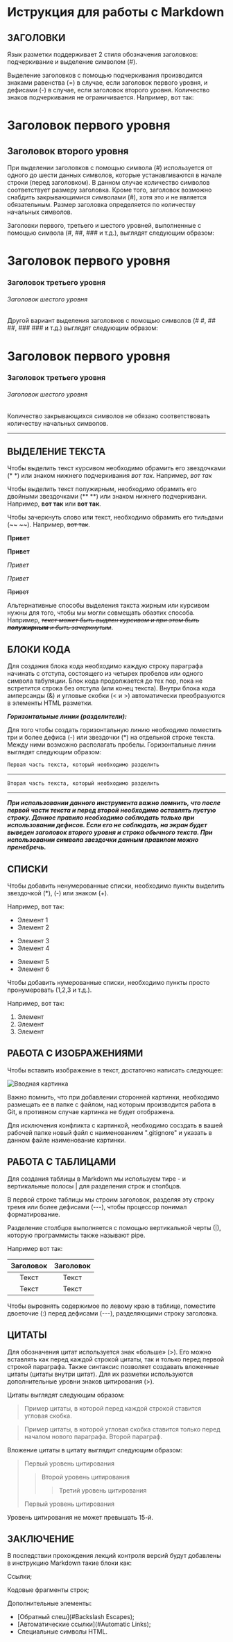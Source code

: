 # **Иструкция для работы с Markdown**

## **ЗАГОЛОВКИ**

Язык разметки поддерживает 2 стиля обозначения заголовков: подчеркивание и выделение символом (#). 

Выделение заголовков с помощью подчеркивания производится знаками равенства (=) в случае, если заголовок первого уровня, и дефисами (-) в случае, если заголовок второго уровня. Количество знаков подчеркивания не ограничивается.  Например, вот так:

Заголовок первого уровня
=======================
Заголовок второго уровня
-----------------------

 При выделении заголовков с помощью символа (#) используется от одного до шести данных символов, которые устанавливаются в начале строки (перед заголовком). В данном случае количество символов соответствует размеру заголовка. Кроме того, заголовок возможно снабдить закрывающимися символами (#), хотя это и не является обязательным.  Размер заголовка определяется по количеству начальных символов.

Заголовки первого, третьего и шестого уровней, выполненные с помощью символа (#, ##, ### и т.д.), выглядят следующим образом:

#  Заголовок первого уровня
### Заголовок третьего уровня
###### Заголовок шестого уровня

Другой вариант выделения заголовков с помощью символов (# #, ##  ##, ### ### и т.д.) выглядят следующим образом:

#  Заголовок первого уровня #
### Заголовок третьего уровня ###
###### Заголовок шестого уровня ######

 Количество закрывающихся символов не обязано соответствовать количеству начальных символов. 
 ___

## **ВЫДЕЛЕНИЕ ТЕКСТА**

Чтобы выделить текст курсивом необходимо обрамить его звездочками (* *) или знаком нижнего подчеркивания  _вот так_. Например, *вот так*

Чтобы выделить текст полужирным, необходимо обрамить его двойными звездочками (** **) или знаком нижнего подчеркивани. Например, **вот так** или __вот так__.

Чтобы зачеркнуть слово или текст, необходимо обрамить его тильдами (~~  ~~). Например, ~~вот так~~.

**Привет**

__Привет__

*Привет*

_Привет_

~~Привет~~

Альтернативные способы выделения такста жирным или курсивом нужны для того, чтобы мы могли совмещать обаэтих способа. Например, _~~текст может быть выдлен курсивом и при этом быть **полужирным** и быть зачеркнутым~~_.

## **БЛОКИ КОДА**

Для создания блока кода необходимо каждую строку параграфа начинать с отступа, состоящего из четырех пробелов или одного символа табуляции. Блок кода продолжается до тех пор, пока не встретится строка без отступа (или конец текста). Внутри блока кода амперсанды (&) и угловые скобки (< и >) автоматически преобразуются в элементы HTML разметки.

**_Горизонтальные линии (разделители):_**

Для того чтобы создать горизонтальную линию необходимо поместить три и более дефиса (-) или звездочки (*) на отдельной строке текста. Между ними возможно располагать пробелы. Горизонтальные линии выглядят следующим образом:

    Первая часть текста, который необходимо разделить
***
    Вторая часть текста, который необходимо разделить
___

**_При использовании данного инструмента важно помнить, что после первой части текста и перед второй необходимо оставлять пустую строку. Данное правило необходимо соблюдать только при использовании дефисов. Если его не соблюдать, на экран будет выведен заголовок второго уровня и строка обычного текста. При использовании символа звездочки данным правилом можно пренебречь._**

## **СПИСКИ**

Чтобы добавить ненумерованные списки, необходимо пункты выделить звездочкой (*), (-) или знаком (+). 

Например, вот так:
* Элемент 1
* Элемент 2
- Элемент 3
- Элемент 4
+ Элемент 5
+ Элемент 6

Чтобы добавить нумерованные списки, необходимо пункты просто пронумеровать (1,2,3 и т.д.). 

Например, вот так:
1. Элемент
2. Элемент
3. Элемент

## **РАБОТА С ИЗОБРАЖЕНИЯМИ**

Чтобы вставить изображение в текст, достаточно написать следующее:

![Вводная картинка](Markdown.jpg)

Важно помнить, что при добавлении сторонней картинки, необходимо размещать ее в папке с файлом, над которым производится работа в Git, в противном случае картинка не будет отображена. 

Для исключения конфликта с картинкой, необходимо сосздать в вашей рабочей папке новый файл с наименованием ".gitignore" и указать в данном файле наименование картинки.

## **РАБОТА С ТАБЛИЦАМИ**

Для создания таблицы в Markdown мы используем тире - и вертикальные полосы | для разделения строк и столбцов.

В первой строке таблицы мы строим заголовок, разделяя эту строку тремя или более дефисами (---), чтобы процессор понимал форматирование.

Разделение столбцов выполняется с помощью вертикальной черты (|), которую программисты также называют pipe.

Например вот так:

|Заголовок  | Заголовок |
| :-------: | :--------:|
|   Текст   |   Текст   |
|   Текст   |   Текст   |

Чтобы выровнять содержимое по левому краю в таблице, поместите двоеточие (:) перед дефисами (---), разделяющими строку заголовка.

## **ЦИТАТЫ**

Для обозначения цитат  используется знак «больше» (>). Его можно вставлять как перед каждой строкой цитаты, так и только перед первой строкой параграфа. Также синтаксис позволяет создавать вложенные цитаты (цитаты внутри цитат). Для их разметки используются дополнительные уровни знаков цитирования (>). 

Цитаты выглядят следующим образом:

>Пример цитаты,
>в которой перед каждой строкой
>ставится угловая скобка.

>Пример цитаты,
в которой угловая скобка
ставится только перед началом нового параграфа.
>Второй параграф.

Вложение цитаты в цитату выглядит следующим образом:

> Первый уровень цитирования
>> Второй уровень цитирования
>>> Третий уровень цитирования
>
>Первый уровень цитирования

Уровень цитирования не может превышать 15-й.

## **ЗАКЛЮЧЕНИЕ**

В последствии прохождения лекций контроля версий будут добавлены в инструкцию Markdown такие блоки как:

Ссылки; 

Кодовые фрагменты строк;

Дополнительные элементы: 
+ [Обратный слеш](#Backslash Escapes);
+ [Автоматические ссылки](#Automatic Links);
+ Специальные символы HTML.